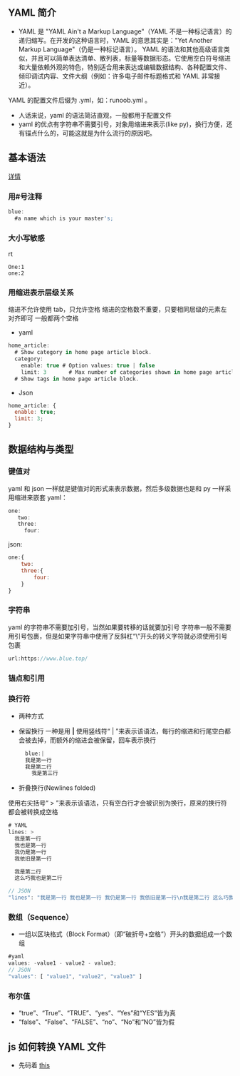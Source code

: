 ## YAML 简介

- YAML 是 "YAML Ain't a Markup Language"（YAML 不是一种标记语言）的递归缩写。在开发的这种语言时，YAML 的意思其实是："Yet Another Markup Language"（仍是一种标记语言）。
  YAML 的语法和其他高级语言类似，并且可以简单表达清单、散列表，标量等数据形态。它使用空白符号缩进和大量依赖外观的特色，特别适合用来表达或编辑数据结构、各种配置文件、倾印调试内容、文件大纲（例如：许多电子邮件标题格式和 YAML 非常接近）。

YAML 的配置文件后缀为 .yml，如：runoob.yml 。

- 人话来说，yaml 的语法简洁直观，一般都用于配置文件
- yaml 的优点有字符串不需要引号，对象用缩进来表示(like py)，换行方便，还有锚点什么的，可能这就是为什么流行的原因吧。

## 基本语法

[详情](https://zhuanlan.zhihu.com/p/145173920)

### 用#号注释

```js {.line-numbers}
blue:
  #a name which is your master's;
```

### 大小写敏感

rt

```
One:1
one:2
```

### 用缩进表示层级关系

缩进不允许使用 tab，只允许空格
缩进的空格数不重要，只要相同层级的元素左对齐即可
一般都两个空格

- yaml

```js {.line-numbers}
home_article:
  # Show category in home page article block.
  category:
    enable: true # Option values: true | false
    limit: 3       # Max number of categories shown in home page article block
  # Show tags in home page article block.
```

- Json

```js {.line-numbers}
home_article: {
  enable: true;
  limit: 3;
}
```

## 数据结构与类型

### 键值对

yaml 和 json 一样就是键值对的形式来表示数据，然后多级数据也是和 py 一样采用缩进来嵌套
yaml：

```js {.line-numbers}
one:
   two:
   three:
     four:
```

json:

```js {.line-numbers}
one:{
    two:
    three:{
        four:
    }
}
```

### 字符串

yaml 的字符串不需要加引号，当然如果要转移的话就要加引号
字符串一般不需要用引号包裹，但是如果字符串中使用了反斜杠“\”开头的转义字符就必须使用引号包裹

```js {.line-numbers}
url:https://www.blue.top/
```

### 锚点和引用

### 换行符

- 两种方式
- 保留换行
  一种是用 **|** 使用竖线符“ | ”来表示该语法，每行的缩进和行尾空白都会被去掉，而额外的缩进会被保留，回车表示换行

  ```js {.line-numbers}
    blue:|
    我是第一行
    我是第二行
      我是第三行
  ```

- 折叠换行(Newlines folded)

使用右尖括号“ > ”来表示该语法，只有空白行才会被识别为换行，原来的换行符都会被转换成空格

```js {.line-numbers}
# YAML
lines: >
  我是第一行
  我也是第一行
  我仍是第一行
  我依旧是第一行

  我是第二行
  这么巧我也是第二行

// JSON
"lines": "我是第一行 我也是第一行 我仍是第一行 我依旧是第一行\n我是第二行 这么巧我也是第二行"
```

### 数组（Sequence）

- 一组以区块格式（Block Format）（即“破折号+空格”）开头的数据组成一个数组

```js {.line-numbers}
#yaml
values: -value1 - value2 - value3;
// JSON
"values": [ "value1", "value2", "value3" ]
```

### 布尔值

- “true”、“True”、“TRUE”、“yes”、“Yes”和“YES”皆为真
- “false”、“False”、“FALSE”、“no”、“No”和“NO”皆为假

## js 如何转换 YAML 文件

- 先码着
  [this](https://blog.csdn.net/subfate/article/details/111994745)
